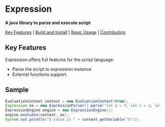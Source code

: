 # Expression

**A java library to parse and execute script**

[Key Features](#key-features) |
[Build and Install](#quick-build-and-install) |
[Basic Usage](#basic-usage) |
[Contributing](#contributing)


## Key Features
Expression offers full features for the script language:
* Parse the script to expression instance
* External functions support.

## Sample

```java
EvaluationContext context = new EvaluationContext(true);
Expression ex = new ExpressionParser().parse("let a = 3; let c = 1; let b = a < 3 ? 2 + 3 : c > 1 ? 2 : 1; expose(b);");
ExpressionEngine engine = new ExpressionEngine();
engine.evaluate(context, ex);
System.out.println("b value is " + context.getVariable("b"));
```